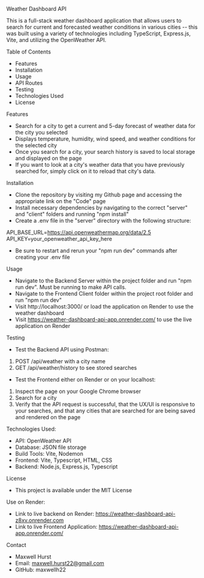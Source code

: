 Weather Dashboard API

This is a full-stack weather dashboard application that allows users to search for current and forecasted weather conditions in various cities -- this was built using a variety of technologies including TypeScript, Express.js, Vite, and utilizing the OpenWeather API.

Table of Contents
- Features
- Installation
- Usage
- API Routes
- Testing
- Technologies Used
- License

Features
- Search for a city to get a current and 5-day forecast of weather data for the city you selected
- Displays temperature, humidity, wind speed, and weather conditions for the selected city
- Once you search for a city, your search history is saved to local storage and displayed on the page
- If you want to look at a city's weather data that you have previously searched for, simply click on it to reload that city's data.

Installation
- Clone the repository by visiting my Github page and accessing the appropriate link on the "Code" page
- Install necessary dependencies by navigating to the correct "server" and "client" folders and running "npm install"
- Create a .env file in the "server" directory with the following structure:

API_BASE_URL=https://api.openweathermap.org/data/2.5
API_KEY=your_openweather_api_key_here
- Be sure to restart and rerun your "npm run dev" commands after creating your .env file

Usage
- Navigate to the Backend Server within the project folder and run "npm run dev". Must be running to make API calls.
- Navigate to the Frontend Client folder within the project root folder and run "npm run dev"
- Visit http://localhost:3000/ or load the application on Render to use the weather dashboard
- Visit https://weather-dashboard-api-app.onrender.com/ to use the live application on Render

Testing
- Test the Backend API using Postman:
1. POST /api/weather with a city name
2. GET /api/weather/history to see stored searches
- Test the Frontend either on Render or on your localhost:
1. Inspect the page on your Google Chrome browser
2. Search for a city
3. Verify that the API request is successful, that the UX/UI is responsive to your searches, and that any cities that are searched for are being saved and rendered on the page

Technologies Used:
- API: OpenWeather API
- Database: JSON file storage
- Build Tools: Vite, Nodemon
- Frontend: Vite, Typescript, HTML, CSS
- Backend: Node.js, Express.js, Typescript

License
- This project is available under the MIT License

Use on Render:
- Link to live backend on Render: https://weather-dashboard-api-z8xv.onrender.com
- Link to live Frontend Application: https://weather-dashboard-api-app.onrender.com/

Contact
- Maxwell Hurst
- Email: maxwell.hurst22@gmail.com
- GitHub: maxwellh22